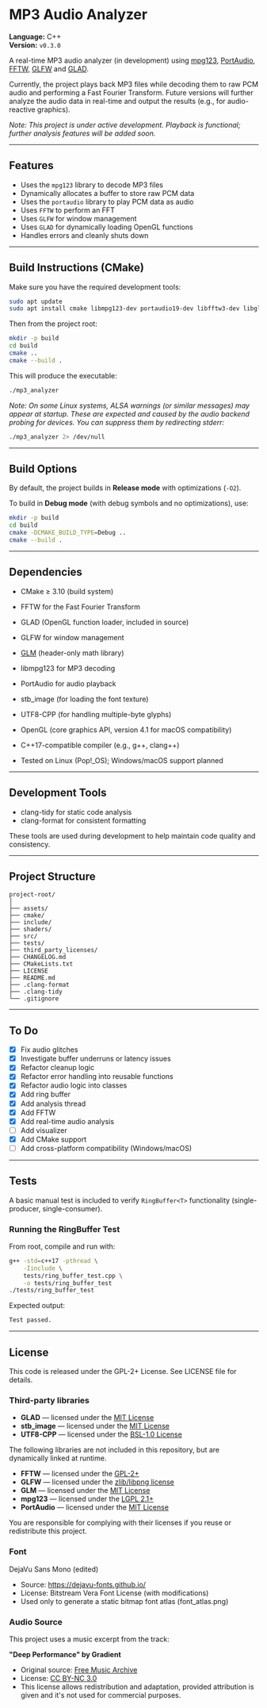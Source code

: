 # MP3 Audio Analyzer

**Language:** C++  
**Version:** `v0.3.0`

A real-time MP3 audio analyzer (in development) using [mpg123](https://mpg123.de/), [PortAudio](https://portaudio.com/), [FFTW](https://fftw.org/), [GLFW](https://glfw.org/) and [GLAD](https://gen.glad.sh/).

Currently, the project plays back MP3 files while decoding them to raw PCM audio and performing a Fast Fourier Transform. Future versions will further analyze the audio data in real-time and output the results (e.g., for audio-reactive graphics).

*Note: This project is under active development. Playback is functional; further analysis features will be added soon.*

---

## Features

- Uses the `mpg123` library to decode MP3 files
- Dynamically allocates a buffer to store raw PCM data
- Uses the `portaudio` library to play PCM data as audio
- Uses `FFTW` to perform an FFT
- Uses `GLFW` for window management
- Uses `GLAD` for dynamically loading OpenGL functions
- Handles errors and cleanly shuts down

---

## Build Instructions (CMake)

Make sure you have the required development tools:

```bash
sudo apt update
sudo apt install cmake libmpg123-dev portaudio19-dev libfftw3-dev libglfw3-dev libgl1-mesa-dev libglm-dev build-essential
```

Then from the project root:

```bash
mkdir -p build
cd build
cmake ..
cmake --build .
```

This will produce the executable:

```bash
./mp3_analyzer
```

*Note: On some Linux systems, ALSA warnings (or similar messages) may appear at startup. These are expected and caused by the audio backend probing for devices. You can suppress them by redirecting stderr:*

```bash
./mp3_analyzer 2> /dev/null
```

---

## Build Options

By default, the project builds in **Release mode** with optimizations (`-O2`).

To build in **Debug mode** (with debug symbols and no optimizations), use:

```bash
mkdir -p build
cd build
cmake -DCMAKE_BUILD_TYPE=Debug ..
cmake --build .
```

---

## Dependencies

- CMake ≥ 3.10 (build system)

- FFTW for the Fast Fourier Transform
- GLAD (OpenGL function loader, included in source)
- GLFW for window management
- [GLM](https://github.com/g-truc/glm) (header-only math library)
- libmpg123 for MP3 decoding
- PortAudio for audio playback
- stb_image (for loading the font texture)
- UTF8-CPP (for handling multiple-byte glyphs)
- OpenGL (core graphics API, version 4.1 for macOS compatibility)
- C++17-compatible compiler (e.g., g++, clang++)
- Tested on Linux (Pop!_OS); Windows/macOS support planned

---

## Development Tools
- clang-tidy for static code analysis
- clang-format for consistent formatting

These tools are used during development to help maintain code quality and consistency.

---

## Project Structure

```
project-root/
│
├── assets/
├── cmake/
├── include/
├── shaders/
├── src/
├── tests/
├── third_party_licenses/
├── CHANGELOG.md
├── CMakeLists.txt
├── LICENSE
├── README.md
├── .clang-format
├── .clang-tidy
└── .gitignore
```

---

## To Do

- [x] Fix audio glitches
- [x] Investigate buffer underruns or latency issues
- [x] Refactor cleanup logic
- [x] Refactor error handling into reusable functions
- [x] Refactor audio logic into classes
- [x] Add ring buffer
- [x] Add analysis thread
- [x] Add FFTW 
- [x] Add real-time audio analysis
- [ ] Add visualizer
- [x] Add CMake support
- [ ] Add cross-platform compatibility (Windows/macOS)

---

## Tests

A basic manual test is included to verify `RingBuffer<T>` functionality (single-producer, single-consumer).

### Running the RingBuffer Test

From root, compile and run with:

```bash
g++ -std=c++17 -pthread \
    -Iinclude \
    tests/ring_buffer_test.cpp \
    -o tests/ring_buffer_test
./tests/ring_buffer_test
```

Expected output:

```bash
Test passed.
```

---

## License

This code is released under the GPL-2+ License.
See LICENSE file for details.

### Third-party libraries

- **GLAD** — licensed under the [MIT License](https://mit-license.org/)
- **stb_image** — licensed under the [MIT License](https://github.com/nothings/stb/blob/master/stb_image.h)
- **UTF8-CPP** — licensed under the [BSL-1.0 License](https://github.com/nemtrif/utfcpp/tree/master?tab=BSL-1.0-1-ov-file#readme)

The following libraries are not included in this repository, but are dynamically linked at runtime.

- **FFTW** — licensed under the [GPL-2+](https://www.gnu.org/licenses/old-licenses/gpl-2.0.html)
- **GLFW** — licensed under the [zlib/libpng license](https://www.zlib.net/zlib_license.html)
- **GLM** — licensed under the [MIT License](https://mit-license.org/)
- **mpg123** — licensed under the [LGPL 2.1+](https://www.gnu.org/licenses/old-licenses/lgpl-2.1.html)
- **PortAudio** — licensed under the [MIT License](http://www.portaudio.com/license.html)

You are responsible for complying with their licenses if you reuse or redistribute this project.

### Font

DejaVu Sans Mono (edited)
- Source: https://dejavu-fonts.github.io/
- License: Bitstream Vera Font License (with modifications)
- Used only to generate a static bitmap font atlas (font_atlas.png)

### Audio Source

This project uses a music excerpt from the track:

**"Deep Performance" by Gradient**
- Original source: [Free Music Archive](https://freemusicarchive.org/music/Gradient/Seashore/thn113-320-02-gradient_-_deep_perfomance/)
- License: [CC BY-NC 3.0](https://creativecommons.org/licenses/by-nc/3.0/)
- This license allows redistribution and adaptation, provided attribution is given and it's not used for commercial purposes.

